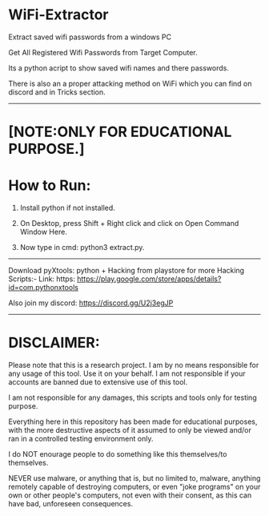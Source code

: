 # WiFi-Extractor
Extract saved wifi passwords from a windows PC

Get All Registered Wifi Passwords from Target Computer.

Its a python acript to show saved wifi names and there passwords. 

There is also an a proper attacking method on WiFi which you can find on discord and in Tricks section.

***

# [NOTE:ONLY FOR EDUCATIONAL PURPOSE.]


# How to Run:

1. Install python if not installed.

2. On Desktop, press Shift + Right click and click on Open Command Window Here.

3. Now type in cmd:
python3 extract.py.

***

Download pyXtools: python + Hacking from playstore for more Hacking Scripts:-
Link: https: https://play.google.com/store/apps/details?id=com.pythonxtools

Also join my discord: https://discord.gg/U2j3egJP

***

# DISCLAIMER:

Please note that this is a research project. I am by no means responsible for any usage of this tool. Use it on your behalf. I am not responsible if your accounts are banned due to extensive use of this tool. 

I am not responsible for any damages, this scripts and tools only for testing purpose. 

Everything here in this repository has been made for educational purposes, with the more destructive aspects of it assumed to only be viewed and/or ran in a controlled testing environment only. 

I do NOT enourage people to do something like this themselves/to themselves. 

NEVER use malware, or anything that is, but no limited to, malware, anything remotely capable of destroying computers, or even "joke programs" on your own or other people's computers, not even with their consent, as this can have bad, unforeseen consequences.
